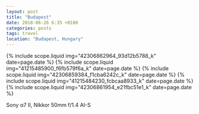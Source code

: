 ```yaml
---
layout: post
title: "Budapest"
date: 2018-06-26 6:35 +0100
categories: posts
tags: travel
location: "Budapest, Hungary"
---
```


{% include scope.liquid img="42306862964_93d12b5788_k" date=page.date %}
{% include scope.liquid img="41215485900_f6fb579f6a_k" date=page.date %}
{% include scope.liquid img="42306859384_f1cba6242c_k" date=page.date %}
{% include scope.liquid img="41215484230_fcbcaa8933_k" date=page.date %}
{% include scope.liquid img="42306861954_e21fbc51e1_k" date=page.date %}

Sony α7 II, Nikkor 50mm f/1.4 AI-S

